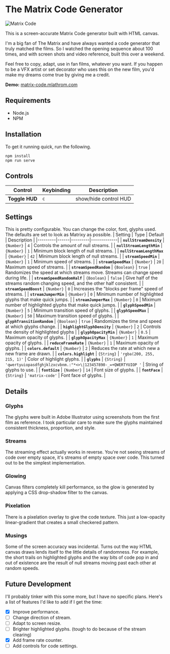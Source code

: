 # The Matrix Code Generator
![Matrix Code](https://repository-images.githubusercontent.com/270471929/8a997c00-a96f-11ea-9cdd-407d1f36615a)

This is a screen-accurate Matrix Code generator built with HTML canvas.

I'm a big fan of The Matrix and have always wanted a code generator that truly matched the films. So I watched the opening sequence about 100 times, and with screen shots and video reference, built this over a weekend.

Feel free to copy, adapt, use in fan films, whatever you want. If you happen to be a VFX artist or set decorator who uses this on the new film, you'd make my dreams come true by giving me a credit.

**Demo:** [matrix-code.mlathrom.com](https://matrix-code.mlathrom.com)

## Requirements
- Node.js
- NPM

## Installation
To get it running quick, run the following.
```console
npm install
npm run serve
```

## Controls
| Control | Keybinding | Description |
|---------|------------|-------------|
| **Toggle HUD** | `c` | show/hide control HUD |

## Settings
This is pretty configurable. You can change the color, font, glyphs used. The defaults are set to look as Matrixy as possible.
| Setting | Type | Default | Description |
|---------|------|---------|-------------|
| **`nullStreamDensity`** | `{Number}` | `4` | Controls the amount of null streams. |
| **`nullStreamLengthMin`** | `{Number}` | `1` | Minimum block length of null streams. |
| **`nullStreamLengthMax`** | `{Number}`  | `42` | Minimum block length of null streams. |
| **`streamSpeedMin`** | `{Number}`  | `1` | Minimum speed of streams. |
| **`streamSpeedMax`** | `{Number}`  | `20` | Maximum speed of streams. |
| **`streamSpeedRandom`** | `{Boolean}`  | `true` | Randomizes the speed at which streams move. Streams can change speed during life. |
| **`streamSpeedRandomHalf`** | `{Boolean}`  | `false` | Give half of the streams random changing speed, and the other half consistent. |
| **`streamSpeedBoost`** | `{Number}`  | `0` | Increases the "blocks per frame" speed of streams. |
| **`streamJumperMin`** | `{Number}`  | `0` | Minimum number of highlighted glyphs that make quick jumps. |
| **`streamJumperMax`** | `{Number}`  | `0` | Miximum number of highlighted glyphs that make quick jumps. |
| **`glyphSpeedMin`** | `{Number}`  | `5` | Minimum transition speed of glyphs. |
| **`glyphSpeedMax`** | `{Number}`  | `50` | Maximum transition speed of glyphs. |
| **`glyphTransitionRandom`** | `{Boolean}`  | `true` | Randomizes the time and speed at which glyphs change. |
| **`highlightGlyphDensity`** | `{Number}`  | `2` | Controls the density of highlighted glyphs |
| **`glyphOpacityMin`** | `{Number}`  | `0.5` | Maximum opacity of glyphs. |
| **`glyphOpacityMax`** | `{Number}`  | `1` | Maximum opacity of glyphs. |
| **`reduceFrameRate`** | `{Number}`  | `1` | Maximum opacity of glyphs. |
| **`colors.default`** | `{Number}`  | `2` | Reduces the rate at which new a new frame are drawn. |
| **`colors.highlight`** | `{String}`  | `'rgba(200, 255, 215, 1)'` | Color of highlight glyphs. |
| **`glyphs`** | `{String}`  | `'qwertyuiopasdfghjklzxcvbnm.:"*<>\|123457890-_=+QWERTYUIOP '` | String of glyphs to use. |
| **`fontSize`** | `{Number}`  | `14` | Font size of glyphs. |
| **`fontFace`** | `{String}`  | `'matrix-code'` | Font face of glyphs. |

## Details
### Glyphs
The glyphs were built in Adobe Illustrator using screenshots from the first film as reference. I took particular care to make sure the glyphs maintained consistent thickness, proportion, and style.

### Streams
The streaming effect actually works in reverse. You're not seeing streams of code over empty space, it's streams of empty space over code. This turned out to be the simplest implementation.

### Glowing
Canvas filters completely kill performance, so the glow is generated by applying a CSS drop-shadow filter to the canvas.

### Pixelation
There is a pixelation overlay to give the code texture. This just a low-opacity linear-gradient that creates a small checkered pattern.

### Musings
Some of the screen accuracy was incidental. Turns out the way HTML canvas draws lends itself to the little details of randomness. For example, the short trails on highlighted glyphs and the way bits of code pop in and out of existence are the result of null streams moving past each other at random speeds.

## Future Development
I'll probably tinker with this some more, but I have no specific plans. Here's a list of features I'd like to add if I get the time:
- [x] Improve performance.
- [ ] Change direction of stream.
- [ ] Adapt to screen resize.
- [ ] Brighter highlighted glyphs. (tough to do because of the stream clearing)
- [x] Add frame rate counter.
- [ ] Add controls for code settings.
